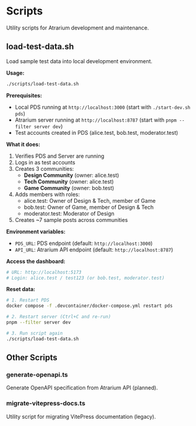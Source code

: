 # Scripts

Utility scripts for Atrarium development and maintenance.

## load-test-data.sh

Load sample test data into local development environment.

**Usage:**
```bash
./scripts/load-test-data.sh
```

**Prerequisites:**
- Local PDS running at `http://localhost:3000` (start with `./start-dev.sh pds`)
- Atrarium server running at `http://localhost:8787` (start with `pnpm --filter server dev`)
- Test accounts created in PDS (alice.test, bob.test, moderator.test)

**What it does:**
1. Verifies PDS and Server are running
2. Logs in as test accounts
3. Creates 3 communities:
   - **Design Community** (owner: alice.test)
   - **Tech Community** (owner: alice.test)
   - **Game Community** (owner: bob.test)
4. Adds members with roles:
   - alice.test: Owner of Design & Tech, member of Game
   - bob.test: Owner of Game, member of Design & Tech
   - moderator.test: Moderator of Design
5. Creates ~7 sample posts across communities

**Environment variables:**
- `PDS_URL`: PDS endpoint (default: `http://localhost:3000`)
- `API_URL`: Atrarium API endpoint (default: `http://localhost:8787`)

**Access the dashboard:**
```bash
# URL: http://localhost:5173
# Login: alice.test / test123 (or bob.test, moderator.test)
```

**Reset data:**
```bash
# 1. Restart PDS
docker compose -f .devcontainer/docker-compose.yml restart pds

# 2. Restart server (Ctrl+C and re-run)
pnpm --filter server dev

# 3. Run script again
./scripts/load-test-data.sh
```

## Other Scripts

### generate-openapi.ts

Generate OpenAPI specification from Atrarium API (planned).

### migrate-vitepress-docs.ts

Utility script for migrating VitePress documentation (legacy).
